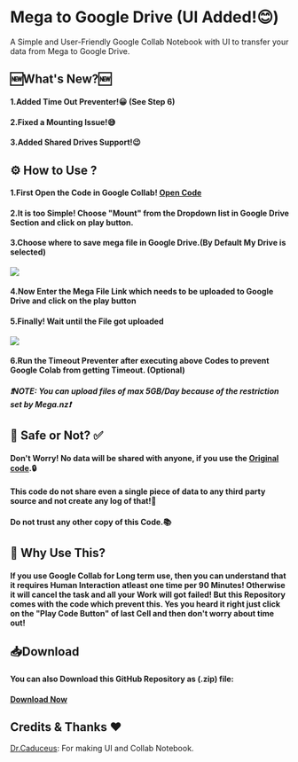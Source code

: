 # Mega to Google Drive (UI Added!😊)
A Simple and User-Friendly Google Collab Notebook with UI to transfer your data from Mega to Google Drive.

## 🆕What's New?🆕
<h4>1.Added Time Out Preventer!😀 (See Step 6)</h4>
<h4>2.Fixed a Mounting Issue!😅</h4>
<h4>3.Added Shared Drives Support!😉</h4>

## ⚙️ How to Use ? 
<h4> 1.First Open the Code in Google Collab! <a href="https://colab.research.google.com/github/TheCaduceus/Mega-to-Google-Drive/blob/main/Mega_downloader.ipynb">Open Code</a> </h4>
<h4> 2.It is too Simple! Choose "Mount" from the Dropdown list in Google Drive Section and click on play button. </h4>
<h4> 3.Choose where to save mega file in Google Drive.(By Default My Drive is selected) </h4>
<img src="https://github.com/TheCaduceus/Mega-to-Google-Drive/blob/main/img/70.png?raw=true">
<h4> 4.Now Enter the Mega File Link which needs to be uploaded to Google Drive and click on the play button</h4>
<h4> 5.Finally! Wait until the File got uploaded </h4>
<img src="https://github.com/TheCaduceus/Mega-to-Google-Drive/blob/main/img/71.png?raw=true">
<h4> 6.Run the Timeout Preventer after executing above Codes to prevent Google Colab from getting Timeout. (Optional)</h4>
<h5> <b><i>❗NOTE: You can upload files of max 5GB/Day because of the restriction set by Mega.nz❗</i></b></h5>
<h2> 🔐 Safe or Not? ✅</h2>
<h4> Don't Worry! No data will be shared with anyone, if you use the <a href="https://github.com/TheCaduceus/Mega-to-Google-Drive">Original code</a>.🔒</h4>
<h4> This code do not share even a single piece of data to any third party source and not create any log of that!🔑</h4>
<h4> Do not trust any other copy of this Code.📚</h4>
<h2> 🤔 Why Use This?</h2>
<h4>If you use Google Collab for Long term use, then you can understand that it requires Human Interaction atleast one time per 90 Minutes! Otherwise it will cancel the task and all your Work will got failed! But this Repository comes with the code which prevent this. Yes you heard it right just click on the "Play Code Button" of last Cell and then don't worry about time out!</h4>
<h2> 📥Download</h2>
<h4> You can also Download this GitHub Repository as (.zip) file:</h4>
<h4> <a href="https://github.com/TheCaduceus/Mega-to-Google-Drive/archive/refs/heads/main.zip">Download Now</a></h4>
<h2>Credits & Thanks ❤️</h2>
<p><a href="https://github.com/TheCaduceus">Dr.Caduceus</a>: For making UI and Collab Notebook.</p>
